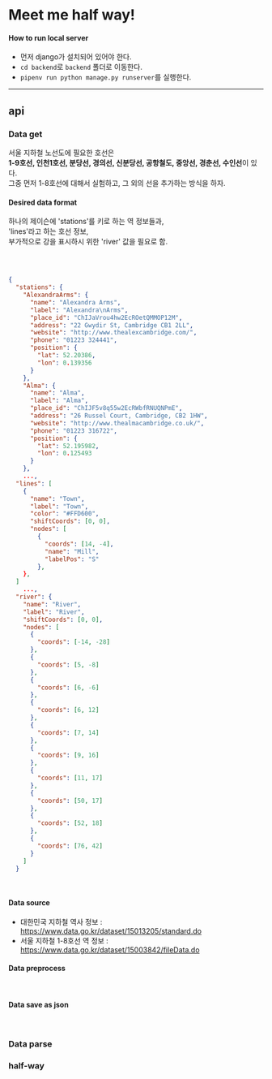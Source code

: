 # Meet me half way!


#### How to run local server

* 먼저 django가 설치되어 있어야 한다.
* `cd backend`로 `backend` 폴더로 이동한다.
* `pipenv run python manage.py runserver`를 실행한다.


<hr>

## api
### Data get

서울 지하철 노선도에 필요한 호선은  
**1-9호선, 인천1호선, 분당선, 경의선, 신분당선, 공항철도, 중앙선, 경춘선, 수인선**이 있다.  
그중 먼저 1-8호선에 대해서 실험하고, 그 외의 선을 추가하는 방식을 하자.  


#### Desired data format

하나의 제이슨에 'stations'를 키로 하는 역 정보들과,  
'lines'라고 하는 호선 정보,  
부가적으로 강을 표시하시 위한 'river' 값을 필요로 함.  

<br>

```json

{
  "stations": {
    "AlexandraArms": {
      "name": "Alexandra Arms",
      "label": "Alexandra\nArms",
      "place_id": "ChIJaVrou4hw2EcROetQMMOP12M",
      "address": "22 Gwydir St, Cambridge CB1 2LL",
      "website": "http://www.thealexcambridge.com/",
      "phone": "01223 324441",
      "position": {
        "lat": 52.20386,
        "lon": 0.139356
      }
    },
    "Alma": {
      "name": "Alma",
      "label": "Alma",
      "place_id": "ChIJF5v8q55w2EcRWbfRNUQNPmE",
      "address": "26 Russel Court, Cambridge, CB2 1HW",
      "website": "http://www.thealmacambridge.co.uk/",
      "phone": "01223 316722",
      "position": {
        "lat": 52.195982,
        "lon": 0.125493
      }
    },
    ...,
  "lines": [
    {
      "name": "Town",
      "label": "Town",
      "color": "#FFD600",
      "shiftCoords": [0, 0],
      "nodes": [
        {
          "coords": [14, -4],
          "name": "Mill",
          "labelPos": "S"
        },
    },
  ]
    ...,
  "river": {
    "name": "River",
    "label": "River",
    "shiftCoords": [0, 0],
    "nodes": [
      {
        "coords": [-14, -28]
      },
      {
        "coords": [5, -8]
      },
      {
        "coords": [6, -6]
      },
      {
        "coords": [6, 12]
      },
      {
        "coords": [7, 14]
      },
      {
        "coords": [9, 16]
      },
      {
        "coords": [11, 17]
      },
      {
        "coords": [50, 17]
      },
      {
        "coords": [52, 18]
      },
      {
        "coords": [76, 42]
      }
    ]
  }
```

<br>

#### Data source

* 대한민국 지하철 역사 정보 : https://www.data.go.kr/dataset/15013205/standard.do
* 서울 지하철 1-8호선 역 정보 : https://www.data.go.kr/dataset/15003842/fileData.do

#### Data preprocess


<br>

#### Data save as json


<br>


### Data parse


### half-way
